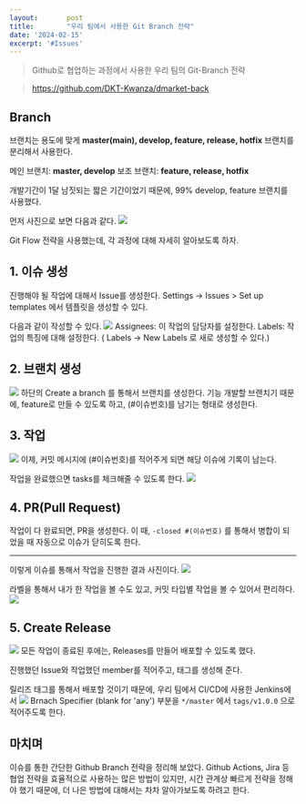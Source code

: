 ```yaml
---
layout:       post
title:        "우리 팀에서 사용한 Git Branch 전략"
date: '2024-02-15'
excerpt: '#Issues'
---
```


> Github로 협업하는 과정에서 사용한 우리 팀의 Git-Branch 전략

> https://github.com/DKT-Kwanza/dmarket-back

## Branch
브랜치는 용도에 맞게 **master(main), develop, feature, release, hotfix** 브랜치를 분리해서 사용한다.

메인 브랜치: **master, develop**
보조 브랜치: **feature, release, hotfix**

개발기간이 1달 남짓되는 짧은 기간이었기 때문에, 99% develop, feature 브랜치를 사용했다.

먼저 사진으로 보면 다음과 같다.
![](https://velog.velcdn.com/images/woongaa1/post/76e9f57a-6ebf-489c-a066-d08650231ef9/image.png)

Git Flow 전략을 사용했는데, 각 과정에 대해 자세히 알아보도록 하자.


## 1. 이슈 생성

진행해야 될 작업에 대해서 Issue를 생성한다.
Settings -> Issues > Set up templates 에서 템플릿을 생성할 수 있다.

다음과 같이 작성할 수 있다.
![](https://velog.velcdn.com/images/woongaa1/post/7ef06c7b-02b5-4b8f-9129-9967ab6fc512/image.png) Assignees: 이 작업의 담당자를 설정한다.
Labels: 작업의 특징에 대해 설정한다. ( Labels -> New Labels 로 새로 생성할 수 있다.)

## 2. 브랜치 생성

![](https://velog.velcdn.com/images/woongaa1/post/fb409af9-6f31-4a7a-941b-e300b4bd2a71/image.png) 하단의 Create a branch 를 통해서 브랜치를 생성한다.
기능 개발할 브랜치기 때문에, feature로 만들 수 있도록 하고, (#이슈번호)를 남기는 형태로 생성한다.

## 3. 작업
![](https://velog.velcdn.com/images/woongaa1/post/cc759556-ee54-4917-b70b-734b27aa585c/image.png)
이제, 커밋 메시지에 (#이슈번호)를 적어주게 되면 해당 이슈에 기록이 남는다.

작업을 완료했으면 tasks를 체크해줄 수 있도록 한다.
![](https://velog.velcdn.com/images/woongaa1/post/bffc7d6c-945e-4689-9520-7f27247a556e/image.png)

## 4. PR(Pull Request)
작업이 다 완료되면, PR을 생성한다.
이 때, `-closed #(이슈번호)` 를 통해서 병합이 되었을 때 자동으로 이슈가 닫히도록 한다.

---

이렇게 이슈를 통해서 작업을 진행한 결과 사진이다.
![](https://velog.velcdn.com/images/woongaa1/post/7ad8d5dd-5caf-41a8-8ea7-5c295df0b834/image.png)


라벨을 통해서 내가 한 작업을 볼 수도 있고, 커밋 타입별 작업을 볼 수 있어서 편리하다.
![](https://velog.velcdn.com/images/woongaa1/post/4046504d-082d-4a13-8fdd-2c26159d8a67/image.png)

## 5. Create Release
![](https://velog.velcdn.com/images/woongaa1/post/9c4eb4a9-a23a-42d3-be1b-da2796f55857/image.png)
모든 작업이 종료된 후에는, Releases를 만들어 배포할 수 있도록 했다. 

진행했던 Issue와 작업했던 member를 적어주고, 태그를 생성해 준다.


릴리즈 태그를 통해서 배포할 것이기 때문에,
우리 팀에서 CI/CD에 사용한 Jenkins에서
![](https://velog.velcdn.com/images/woongaa1/post/62e9a085-3c34-4729-b835-b40e43693354/image.png) Brnach Specifier (blank for 'any') 부분을
`*/master` 에서 `tags/v1.0.0` 으로 적어주도록 한다.



## 마치며
이슈를 통한 간단한 Github Branch 전략을 정리해 보았다.
Github Actions, Jira 등 협업 전략을 효율적으로 사용하는 많은 방법이 있지만,
시간 관계상 빠르게 전략을 정해야 했기 때문에, 더 나은 방법에 대해서는 차차 알아가보도록 하려고 한다.
